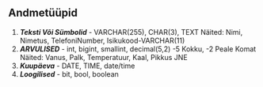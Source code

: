 ## Andmetüüpid
1. ***Teksti Või Sümbolid*** - VARCHAR(255), CHAR(3), TEXT
Näited: Nimi, Nimetus, TelefoniNumber, Isikukood-VARCHAR(11)
2. ***ARVULISED*** - int, bigint, smallint, decimal(5,2) -5 Kokku, -2 Peale Komat
Näited: Vanus, Palk, Temperatuur, Kaal, Pikkus JNE
3. ***Kuupäeva*** - DATE, TIME, date/time
4. ***Loogilised*** - bit, bool, boolean 
